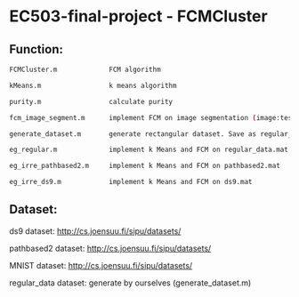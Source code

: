 # EC503-final-project - FCMCluster


## Function:
```bash
FCMCluster.m             FCM algorithm

kMeans.m                 k means algorithm

purity.m                 calculate purity

fcm_image_segment.m      implement FCM on image segmentation (image:testfcm.jpg)

generate_dataset.m       generate rectangular dataset. Save as regular_data.mat

eg_regular.m             implement k Means and FCM on regular_data.mat 

eg_irre_pathbased2.m     implement k Means and FCM on pathbased2.mat 

eg_irre_ds9.m            implement k Means and FCM on ds9.mat
```

## Dataset:

ds9 dataset: http://cs.joensuu.fi/sipu/datasets/

pathbased2 dataset: http://cs.joensuu.fi/sipu/datasets/

MNIST dataset: http://cs.joensuu.fi/sipu/datasets/

regular_data dataset: generate by ourselves (generate_dataset.m)
